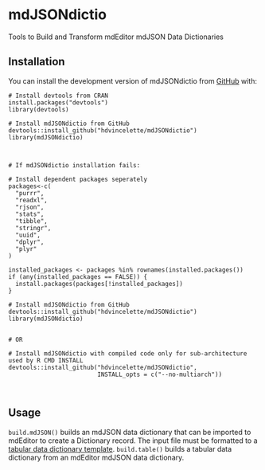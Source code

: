 
# mdJSONdictio

Tools to Build and Transform mdEditor mdJSON Data Dictionaries

## Installation

You can install the development version of mdJSONdictio from [GitHub](https://github.com/) with:

```
# Install devtools from CRAN
install.packages("devtools")
library(devtools)

# Install mdJSONdictio from GitHub
devtools::install_github("hdvincelette/mdJSONdictio")
library(mdJSONdictio)



# If mdJSONdictio installation fails:

# Install dependent packages seperately
packages<-c(
  "purrr",
  "readxl",
  "rjson",
  "stats",
  "tibble",
  "stringr",
  "uuid",
  "dplyr",
  "plyr"
)

installed_packages <- packages %in% rownames(installed.packages())
if (any(installed_packages == FALSE)) {
  install.packages(packages[!installed_packages])
}

# Install mdJSONdictio from GitHub
devtools::install_github("hdvincelette/mdJSONdictio")
library(mdJSONdictio)


# OR

# Install mdJSONdictio with compiled code only for sub-architecture used by R CMD INSTALL
devtools::install_github("hdvincelette/mdJSONdictio",
                         INSTALL_opts = c("--no-multiarch"))



```

## Usage

```build.mdJSON()``` builds an mdJSON data dictionary that can be imported to mdEditor to create a Dictionary record. The input file must be formatted to a [tabular data dictionary template](https://github.com/hdvincelette/mdJSONdictio/blob/master/inst/templates/mdJSONdictio_Dictionary_Template_v1.xlsx?raw=true). ```build.table()``` builds a tabular data dictionary from an mdEditor mdJSON data dictionary.

